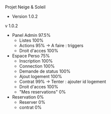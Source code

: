 Projet Neige & Soleil
  - Version 1.0.2
  
 v 1.0.2
 - Panel Admin 97.5%
    - Listes 100%
    - Actions 95% -> A faire : triggers
    - Droit d'acces 100%
 - Espace Perso 75%
    - Inscription 100%
    - Connection 100%
    - Demande de status 100%
    - Ajout logement 100%
    - Contrat 99% -> Tenter : ajouter id logement
    - Droit d'acces 100%
    - "Mes reservations" 0%
 - Reservation 0%
   - Reserver 0%
    - contrat 0%
  
